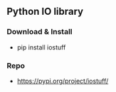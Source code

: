 ## Python IO library

### Download & Install

- pip install iostuff

### Repo

- https://pypi.org/project/iostuff/
